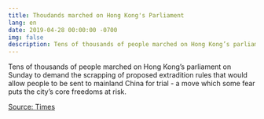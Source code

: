 ```yaml
---
title: Thoudands marched on Hong Kong's Parliament
lang: en
date: 2019-04-28 00:00:00 -0700
img: false
description: Tens of thousands of people marched on Hong Kong’s parliament on Sunday to demand the scrapping of proposed extradition rules that would allow people to be sent to mainland China for trial - a move which some fear puts the city’s core freedoms at risk.
---
```


Tens of thousands of people marched on Hong Kong’s parliament on Sunday to demand the scrapping of proposed extradition rules that would allow people to be sent to mainland China for trial - a move which some fear puts the city’s core freedoms at risk.

[Source: Times](https://www.reuters.com/article/us-hongkong-politics-extradition/thousands-take-to-hong-kong-streets-to-protest-new-extradition-laws-idUSKCN1S405E)